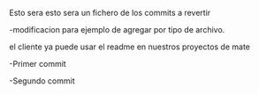 Esto sera esto sera un fichero de los commits a revertir

-modificacion para ejemplo de agregar por tipo de archivo.

el cliente ya puede usar el readme en nuestros proyectos de mate

-Primer commit

-Segundo commit
